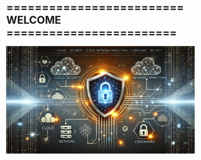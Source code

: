 # ========================= WELCOME ========================
![Banner de Cybersecurity](./cybersecurity.webp)
